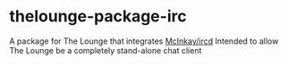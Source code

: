 # thelounge-package-irc

A package for The Lounge that integrates [McInkay/ircd](https://github.com/McInkay/ircd/)
Intended to allow The Lounge be a completely stand-alone chat client
